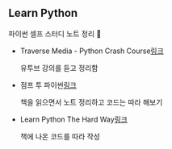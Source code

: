 
## Learn Python

파이썬 셀프 스터디 노트 정리 📝


- Traverse Media - Python Crash Course[링크](https://youtu.be/JJmcL1N2KQs)

    유투브 강의를 듣고 정리함


- 점프 투 파이썬[링크](https://wikidocs.net/book/1)

    책을 읽으면서 노트 정리하고 코드는 따라 해보기


- Learn Python The Hard Way[링크](https://learncodethehardway.org)

    책에 나온 코드를 따라 작성

